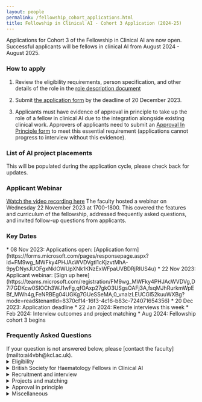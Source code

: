 ```yaml
---
layout: people
permalink: /fellowship_cohort_applications.html
title: Fellowship in Clinical AI - Cohort 3 Application (2024-25) 
---
```

Applications for Cohort 3 of the Fellowship in Clinical AI are now open.
Successful applicants will be fellows in clinical AI from August 2024 - August 2025.

<h3 style>How to apply</h3> 

1. Review the eligibility requirements, person specification, and other details of the role in the [role description document](/assets/docs/Fellowship_Role_Description_Cohort3.pdf)

2. Submit [the application form](https://forms.microsoft.com/pages/responsepage.aspx?id=FM9wg_MWFky4PHJAcWVDVgtI1cKjzvtMhA-9pyDNyrJUOFgxNklOWUpXNk1KNzExWFpaUVBDRjRIUS4u) by the deadline of 20 December 2023.

3. Applicants must have evidence of approval in principle to take up the role of a fellow in clinical AI due to the integration alongside existing clinical work. Approvers of applicants need to submit an [Approval In Principle form](https://forms.microsoft.com/pages/responsepage.aspx?id=FM9wg_MWFky4PHJAcWVDVna-AjRANzBFqNJ3-Y3fS4VUMDhZRkE3UFE5SUs1RFRYNVVKM05PNTM2Ni4u) to meet this essential requirement (applications cannot progress to interview without this evidence). 

<h3 style>List of AI project placements</h3> 
This will be populated during the application cycle, please check back for updates.

<h3 style>Applicant Webinar </h3> 

[Watch the video recording here](https://youtu.be/LlVa9WXXI-Y)
The faculty hosted a webinar on Wednesday 22 November 2023 at 1700-1800.
This covered the features and curriculum of the fellowship, addressed frequently asked questions, and invited follow-up questions from applicants.
 

<h3 style>Key Dates</h3> 
* 08 Nov 2023: Applications open: [Application form](https://forms.microsoft.com/pages/responsepage.aspx?id=FM9wg_MWFky4PHJAcWVDVgtI1cKjzvtMhA-9pyDNyrJUOFgxNklOWUpXNk1KNzExWFpaUVBDRjRIUS4u)
* 22 Nov 2023: Applicant webinar: [Sign up here](https://teams.microsoft.com/registration/FM9wg_MWFky4PHJAcWVDVg,D7l7GDKcw0SIOCh3WJ1wFg,qfOAxp27gkO3USgsOAFj3A,fsqMJhRurkmWpEBf_MWh4g,FeNRBEg04UGKg7GUeSSeMA,0_vnalzLEUCGl52kuuWXBg?mode=read&tenantId=8370cf14-16f3-4c16-b83c-724071654356)
* 20 Dec 2023: Application deadline
* 22 Jan 2024: Remote interviews this week
* Feb 2024: Interview outcomes and project matching
*  Aug 2024: Fellowship cohort 3 begins


<h3 style>Frequently Asked Questions</h3> 
If your question is not answered below, please [contact the faculty](mailto:ai4vbh@kcl.ac.uk).
<details>

<summary>Eligibility</summary>

<strong>Why is my region, workforce group, or region/workforce group combination not eligible? </strong>

<p>Workforce and geographical eligibility are not decided by the faculty of this fellowship. 
This is decided at a regional level by regional funding bodies, and this is not a uniform process across the UK. 
If you wished to apply this cohort but were ineligible, please email the fellowship faculty so that we can identify priority areas for recruitment in future cohorts at ai4vbh@kcl.ac.uk
</p>
<strong>Why are only certain career stages eligible?  </strong>

<p>Healthcare leaders with expertise in clinical AI are required for successful AI adoption in the NHS. 
The eligible career stages have been agreed by consensus with the digital workforce leads for eligible professions in order to target individuals just about to enter positions of clinical leadership and service development, and thus best placed to deliver on the transformational benefits of clinical AI. 
</p>
<strong>Do I have to know how coding or programming to be eligible? </strong>

<p>No. Prior knowledge of coding and programming is not an essential criterion of the Person Specification and previous fellows have been recruited without such experience. 
</p>
<strong>Can I apply if I ***almost*** meet the eligibility criteria? </strong>

<p>Applicants who believe they are borderline eligible should contact the faculty directly (ai4vbh@kcl.ac.uk) to clarify before applying to avoid disappointment. 
</p>
</details>
<details>
<summary>British Society for Haematology Fellows in Clinical AI</summary>

<strong>What is a BSH Fellow in Clinical AI? </strong>

<p>The BSH is sponsoring posts for BSH members in Cohort 3 of the Fellowship in Clinical AI. 
There are 2 sponsored posts in Cohort 3, and the appointees will be designated BSH Fellows in Clinical AI. 
These posts are reserved exclusively for applicants who are BSH members, and will link to projects relating to Haematology. 
</p>
<strong>Are there Haematology themed AI projects available?  </strong>

<p>Yes. The BSH has identified projects relevant to the specialty theme of AI in Haematology and details will be released during the recruitment cycle.  
These are “BSH-badged projects”, and first priority for them is reserved exclusively for BSH Fellows in Clinical AI. 
In cohort 3, BSH-badged projects are clustered around the London region.
</p>
<strong>Can any member of the BSH apply? </strong>

<p>No. BSH applicants also need to meet the professional eligibility criteria for workforce groups as specified in the job description. 
</p>

<strong>Can BSH applicants from any region apply for BSH-badged projects in any other region? </strong>

<p>Yes. BSH applicants can apply from any NHS region. 
However, in practice, it is the applicant's responsibility to ensure that they are able to commute to their project location through the fellowship year, and this is not resourced by the BSH or by the fellowship itself. The offer for a fellowship post may be withdrawn if the potential BSH Fellow in Clinical AI is unable to demonstrate a feasible plan for commuting to their project location. 
In cohort 3, BSH-badged projects are clustered around the London region.
</p>
<strong>How will BSH membership be checked? </strong>

<p>BSH applicants enter their BSH membership number in the application form, which will be checked against the membership registry of the BSH to confirm they are a current member. 
</p>

<strong>How does project matching for BSH Fellows in Clinical AI happen? </strong>

<p>Applicants will rank the projects they are eligible to be matched to. 
The highest scoring BSH applicant from the interview stage will be matched to their highest ranked BSH-badged project. 
The next highest scoring BSH applicant is matched to their highest ranked BSH-badged project remaining, etc. until all BSH-sponsored posts are filled. 
</p>
<strong>Can BSH applicants only get matched to BSH-badged projects? </strong>

<p>BSH applicants who are appointed as BSH Fellows in Clinical AI will exclusively be matched to BSH-badged projects.
BSH applicants who also meet regional criteria can be matched to projects in that region (whether BSH-badged on not) if they miss out on a sponsored post (they are automatically re-entered into the applicant pool of that region).
BSH applicants who do not meet regional criteria for any of the participating regions are only eligible to be matched to BSH-badged projects as BSH Fellows in Clinical AI. 
</p>
<strong>Can a non-BSH applicant be matched to BSH-badged projects? </strong>

<p>Yes. If there are BSH-badged projects that are still available after the BSH Fellows in Clinical AI have been appointed, these can be matched to either BSH applicants or non-BSH applicants as part of the regional matching process. 
</p>
<strong>What happens if a BSH applicant does not obtain a sponsored post as a BSH Fellow in Clinical AI? </strong>

<p>BSH applicants who do not obtain one of the sponsored posts in this cohort are automatically re-entered into the applicant pool associated with their region.
The applicant could be matched to a project in that region depending on their interview score.
Entering the fellowship through this route will not carry the designation of BSH Fellow in Clinical AI, but will still be a fellow in clinical AI.
It is possible to be matched to a BSH-badged project through this route, depending on regional availability. 
</p>
</details>

<details>

<summary>Recruitment and interview</summary>

<strong>How many stages of recruitment are there? </strong>

<p>There are 2 stages of recruitment shortlist and interview. 
In the shortlisting stage, eligible applicants are scored according to their responses on the online application form. 
The highest scoring applicants from the shortlisting stage are then invited to a remote interview. 
The scores from interview are used to match successful applicants to their choice of project. 
</p>
<strong>What is the format of the interview?  </strong>

<p>Interviews are conducted remotely.
The interview is a structured series of questions or problem-solving tasks designed to assess an applicant’s suitability for the fellowship per the [role description document](/assets/docs/FCAI%20Fellowship%20Role%20Description%20Cohort%203.pdf). 
The interview panel consists of fellowship faculty, AI supervisors, and regional education leads. 
</p>
<strong>When will the interviews happen?  </strong>

<p>The interviews are planned for the week commencing 22 January 2024. 
Applicants proceeding to interview will be sent a link to book their interview slot. 
</p>
</details>

<details>

<summary>Projects and matching</summary>

<strong>Do I need to have an idea for a clinical AI project when I apply to this fellowship? </strong>

<p>No. Projects and hosting teams in NHS Trusts are proposed to the faculty by AI supervisors. 
Successful applicants are matched to these projects competitively following the interview stage. 
</p>
<strong>How does project matching happen? </strong>

<p>Applicants will rank the projects they are eligible to be matched to. 
The highest scoring applicant from the interview stage in each regional pool will be matched to their highest ranked project. 
The next highest scoring applicant is matched to their highest ranked project remaining, etc. until all posts are filled. 
</p>
<strong>Can I be matched to a project in a different region? </strong>

<p>No. Each region’s fellows are eligible to be matched to projects within their own region only. 
An exception applies the case of the BSH Fellows in Clinical AI (see dedicated FAQ section). 
</p>
<strong>Do I need to already work at a particular NHS Trust to be matched to a project based in that NHS Trust? </strong>

<p>No. You do not need to have an existing affiliation to an NHS Trust which hosts AI projects. 
You will hold an honorary contract or Letter of Access with the host NHS Trust for the duration of your fellowship in order to work on the project.  
</p>
<strong>What should I do if I only want to do a specific project in the fellowship? </strong>

<p>To be matched to a specific project, an applicant should go through the normal application process. 
There will be an opportunity to rank projects by preference. 
The applicant should rank only projects they would want to do on the fellowship year. 
If the applicant scores highly enough in the interview stage, they will be matched to such a project. 
Otherwise, if there are no projects remaining that the applicant has ranked when it comes to the matching step, they will not have a post on the fellowship. 
</p>
<strong>What if there are no projects that directly align with my clinical specialty or background?</strong>

<p>Many fellows work on projects outside their usual specialty area on this fellowship. 
Clinical AI is still a small field and clinical specialties are not equally represented in the available projects. 
The experience from any project will involve significant amounts of transferable knowledge and skills which will equip you to adopt clinical AI in your own career. 
</p>
</details>

<details>

<summary>Approval in principle</summary>

<strong>Does the “Approval In Principle” form need to be submitted at the same time as my application? </strong>

<p>No. However, if it is not received by the time the shortlist stage is complete (indicative date 02 January 2024), your application cannot proceed to interview, regardless of your shortlist score. 
</p>
<strong>What if I cannot get the appropriate person(s) to submit my Approval In Principle form?  </strong>

<p>Applicants who do not have the relevant submitted Approval In Principle form cannot proceed to the interview stage, regardless of their shortlist score. 
This is because we can only offer the fellowship to applicants who have evidence of being able to take up the role. 
</p>
</details>

<details>

<summary>Miscellaneous</summary>

<strong>What certification do fellows receive at the end of the fellowship year? </strong>

<p>Fellows receive a certificate of completion of the fellowship issued by the faculty. 
</p>
<strong>Can I defer entry to the fellowship to a future cohort if I apply in this cohort? </strong>

<p>No. The offer for a fellowship post must be accepted for that cohort’s recruitment cycle.
</p>
<strong>Does the fellowship pay me directly? </strong>

<p>No. The fellowship is not your Employer. 
The fellowship reimburses your existing Employer for your salary (0.4FTE for 12 months) to release your time for the fellowship role. 
</p>
<strong>What if I am promoted to a higher pay banding during the fellowship? </strong>

<p>The salary that your Employer is reimbursed for your time on the fellowship is determined by your pay banding at the start of the fellowship in August 2024 and does not change.</p>
<strong>What if I go on sick leave or maternity during the fellowship year? </strong>

<p>This fellowship is a time-bound opportunity that runs for 12 months between the dates specified. 
The educational activities and project placements hosted by AI supervisors are structured to deliver the learning objectives of the fellowship curriculum within this period. 
In general, interrupted time on the fellowship year cannot be added on beyond the end of the fellowship year. 
Individual situations will be considered on a case-by-case basis at the discretion of the faculty. </p>

</details>

